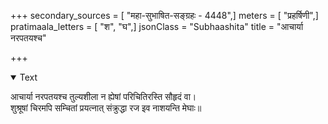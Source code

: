 +++
secondary_sources = [ "महा-सुभाषित-सङ्ग्रहः - 4448",]
meters = [ "प्रहर्षिणी",]
pratimaala_letters = [ "श", "घ",]
jsonClass = "Subhaashita"
title = "आचार्या नरपतयश्च"

+++

<details open><summary>Text</summary>

आचार्या नरपतयश्च तुल्यशीला न ह्येषां परिचितिरस्ति सौहृदं वा।  
शुश्रूषां चिरमपि सम्चितां प्रयत्नात् संक्रुद्धा रज इव नाशयन्ति मेघाः॥
</details>
